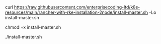 curl https://raw.githubusercontent.com/enterprisecoding-ltd/k8s-resources/main/rancher-with-rke-installation-2node/install-master.sh -Lo install-master.sh

chmod +x install-master.sh

./install-master.sh
